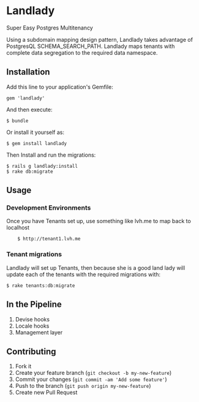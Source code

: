# Landlady

Super Easy Postgres Multitenancy

Using a subdomain mapping design pattern, Landlady takes advantage of PostgresQL SCHEMA_SEARCH_PATH.
Landlady maps tenants with complete data segregation to the required data namespace.

## Installation

Add this line to your application's Gemfile:

    gem 'landlady'

And then execute:

    $ bundle

Or install it yourself as:

    $ gem install landlady

Then Install and run the migrations:

    $ rails g landlady:install
    $ rake db:migrate

## Usage

### Development Environments
Once you have Tenants set up, use something like lvh.me to map back to localhost
		
		$ http://tenant1.lvh.me

### Tenant migrations
Landlady will set up Tenants, then because she is a good land lady will update each of the tenants with the required migrations with:

    $ rake tenants:db:migrate

## In the Pipeline

1. Devise hooks
2. Locale hooks
3. Management layer

## Contributing

1. Fork it
2. Create your feature branch (`git checkout -b my-new-feature`)
3. Commit your changes (`git commit -am 'Add some feature'`)
4. Push to the branch (`git push origin my-new-feature`)
5. Create new Pull Request
